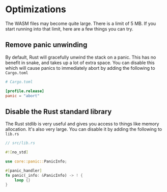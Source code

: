 # Optimizations

The WASM files may become quite large. There is a limit of 5 MB. If you start running into that limit, here are a few things you can try.

## Remove panic unwinding

By default, Rust will gracefully unwind the stack on a panic. This has no benefit in snake, and takes up a lot of extra space. You can disable this which will cause panics to immediately abort by adding the following to `Cargo.toml`

```toml
# Cargo.toml

[profile.release]
panic = "abort"
```

## Disable  the Rust standard library

The Rust stdlib is very useful and gives you access to things like memory allocation. It's also very large. You can disable it by adding the following to `lib.rs`

```rust
// src/lib.rs

#![no_std]

use core::panic::PanicInfo;

#[panic_handler]
fn panic(_info: &PanicInfo) -> ! {
    loop {}
}
```